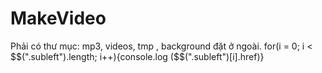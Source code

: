 # MakeVideo
Phải có thư mục: mp3, videos, tmp , background đặt ở ngoài.
for(i = 0; i < $$(".subleft").length; i++){console.log ($$(".subleft")[i].href)}